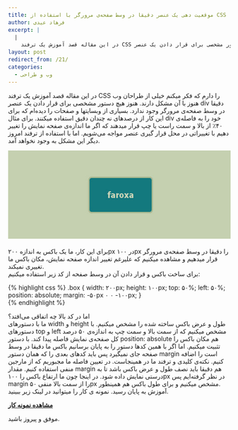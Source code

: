 ```yaml
---
title: موقعیت دهی یک عنصر دقیقا در وسط صفحه‌ی مرورگر با استفاده از CSS
author: فرهاد عیدی
excerpt: |
  |
    در این مقاله قصد آموزش یک ترفند CSS را دارم که فکر میکنم خیلی از طراحان وب هنوز با آن مشکل دارند. هنوز هیچ دستور مشخصی برای قرار دادن یک عنصر div دقیقا در وسط صفحه‌ی مرورگر وجود ندارد. بسیاری از وبسایتها و صفحات را دیده‌ام که برای این کار از درصدهای نه چندان دقیق استفاده میکنند. برای مثال div خود را به فاصله‌ی ۴۰٪ از بالا و سمت راست یا چپ قرار میدهند که اگر ما اندازه‌ی صفحه نمایش را تغییر دهیم با تغییراتی در محل قرار گیری عنصر مواجه می‌شویم. اما با استفاده از ترفند امروز دیگر این مشکل به وجود نخواهد آمد.
layout: post
redirect_from: /21/
categories:
  - وب و طراحی
---
```

در این مقاله قصد آموزش یک ترفند CSS را دارم که فکر میکنم خیلی از طراحان وب هنوز با آن مشکل دارند. هنوز هیچ دستور مشخصی برای قرار دادن یک عنصر div دقیقا در وسط صفحه‌ی مرورگر وجود ندارد. بسیاری از وبسایتها و صفحات را دیده‌ام که برای این کار از درصدهای نه چندان دقیق استفاده میکنند. برای مثال div خود را به فاصله‌ی ۴۰٪ از بالا و سمت راست یا چپ قرار میدهند که اگر ما اندازه‌ی صفحه نمایش را تغییر دهیم با تغییراتی در محل قرار گیری عنصر مواجه می‌شویم. اما با استفاده از ترفند امروز دیگر این مشکل به وجود نخواهد آمد.

<img alt="عنصر در وسط صفحه" src="/asset/legacy/box-on-middle.jpg" class="mt-image-center" style="text-align: center; display: block; margin: 0pt auto 20px;" width="550" height="200" />

<!-- more -->

  
برای این کار، ما یک باکس به اندازه ۲۰۰px در ۱۰۰px را دقیقا در وسط صفحه‌ی مرورگر قرار میدهیم و مشاهده میکنیم که علیرغم تغییر اندازه صفحه نمایش، مکان باکس ما تغییری نمیکند.  
برای ساخت باکس و قرار دادن آن در وسط صفحه از کد زیر استفاده میکنیم:

{% highlight css %}
.box {
    width: ۲۰۰px;
    height: ۱۰۰px;
    top: ۵۰%;
    left: ۵۰%;
    position: absolute;
    margin: -۵۰px ۰ ۰ -۱۰۰px;
}  
{% endhighlight %}

اما در کد بالا چه اتفاقی می‌افتد؟  
ما با دستورهای width و height طول و عرض باکس ساخته شده را مشخص میکنیم. با دستورهای top و left مشخص میکنیم که از سمت بالا و سمت چپ به اندازه‌ی ۵۰ درصد کل صفحه‌ی نمایش فاصله پیدا کند. با دستور position: absolute هم مکان باکس را تثبیت میکنیم. اما اگر با همین کدها دستور را به پایان برسانیم باکس ما دقیقا در وسط صفحه جای نمیگیرد پس باید کدهای بعدی را که همان دستور margin است را اضافه کنیم. نکته‌ی کلیدی و ترفند ما در همینجاست. در تعیین فاصله ما مجبوریم که از مارجین منفی استفاده کنیم. مقدار margin هم دقیقا باید نصف طول و عرض باکس باشد تا به درستی نمایش داده شود. در اینجا چون ما ارتفاع باکس را ۱۰۰px در نظر گرفته‌ایم پس margin را از سمت بالا منفی ۵۰px مشخص میکنیم و برای طول باکس هم همینطور.  
آموزش به پایان رسید. نمونه ی کار را میتوانید در لینک زیر ببینید.

**[مشاهده نمونه کار][1]**

موفق و پیروز باشید.

 [1]: http://www.faroxa.com/samples/center.html